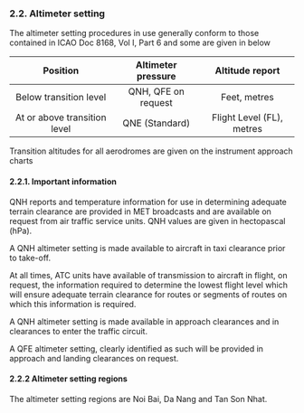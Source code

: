 ### 	2.2. Altimeter setting

The altimeter setting procedures in use generally conform to those contained in ICAO Doc 8168, Vol I, Part 6 and some are given in below

|           Position           | Altimeter pressure  |      Altitude report      |
| :--------------------------: | :-----------------: | :-----------------------: |
|    Below transition level    | QNH, QFE on request |       Feet, metres        |
| At or above transition level |   QNE (Standard)    | Flight Level (FL), metres |

Transition altitudes for all aerodromes are given on the instrument approach charts

#### 2.2.1. Important information

QNH reports and temperature information for use in determining adequate terrain clearance are provided in MET broadcasts and are available on request from air traffic service units. QNH values are given in hectopascal (hPa). 

A QNH altimeter setting is made available to aircraft in taxi clearance prior to take-off.

At all times, ATC units have available of transmission to aircraft in flight, on request, the information required to determine the lowest flight level which will ensure adequate terrain clearance for routes or segments of routes on which this information is required.

A QNH altimeter setting is made available in approach clearances and in clearances to enter the traffic circuit.

A QFE altimeter setting, clearly identified as such will be provided in approach and landing clearances on request.

#### 2.2.2 Altimeter setting regions

The altimeter setting regions are Noi Bai, Da Nang and Tan Son Nhat. 



